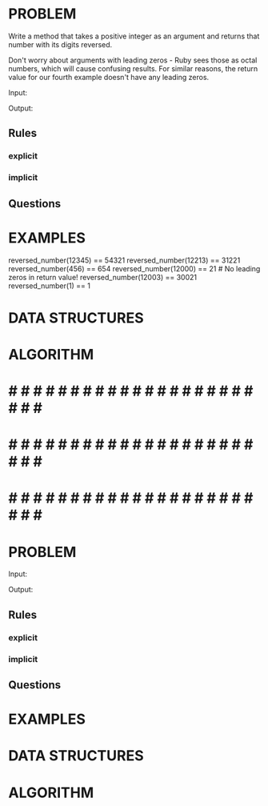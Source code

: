 # PROBLEM
Write a method that takes a positive integer as an argument and returns that number with its digits reversed.

Don't worry about arguments with leading zeros - Ruby sees those as octal numbers, which will cause confusing results. For similar reasons, the return value for our fourth example doesn't have any leading zeros.

  Input: 

  Output:

  ## Rules
  ### explicit
  
  ### implicit


  ## Questions


# EXAMPLES
reversed_number(12345) == 54321
reversed_number(12213) == 31221
reversed_number(456) == 654
reversed_number(12000) == 21 # No leading zeros in return value!
reversed_number(12003) == 30021
reversed_number(1) == 1

# DATA STRUCTURES


# ALGORITHM



# # # # # # # # # # # # # # # # # # # # # # # # #
# # # # # # # # # # # # # # # # # # # # # # # # #
# # # # # # # # # # # # # # # # # # # # # # # # #

# PROBLEM


  Input: 

  Output:

  ## Rules
  ### explicit
  
  ### implicit


  ## Questions


# EXAMPLES


# DATA STRUCTURES


# ALGORITHM
